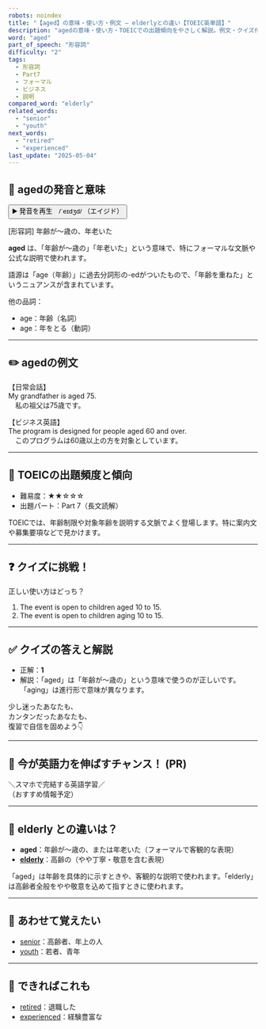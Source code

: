```yaml
---
robots: noindex
title: "【aged】の意味・使い方・例文 ― elderlyとの違い【TOEIC英単語】"
description: "agedの意味・使い方・TOEICでの出題傾向をやさしく解説。例文・クイズ付きでelderlyとの違いもわかりやすく学べます。"
word: "aged"
part_of_speech: "形容詞"
difficulty: "2"
tags:
  - 形容詞
  - Part7
  - フォーマル
  - ビジネス
  - 説明
compared_word: "elderly"
related_words:
  - "senior"
  - "youth"
next_words:
  - "retired"
  - "experienced"
last_update: "2025-05-04"
---
```


## 🔰 agedの発音と意味

<button class="play-audio" onclick="playTTS('aged')">
  <span class="play-audio-main">
    ▶️ 発音を再生　/ˈeɪdʒd/
  </span>
  <span class="play-audio-sub">
    （エイジド）
  </span>
</button>

[形容詞] 年齢が～歳の、年老いた

**aged** は、「年齢が～歳の」「年老いた」という意味で、特にフォーマルな文脈や公式な説明で使われます。

語源は「age（年齢）」に過去分詞形の-edがついたもので、「年齢を重ねた」というニュアンスが含まれています。

他の品詞：  
- age：年齢（名詞）
- age：年をとる（動詞）

---

## ✏️ agedの例文

【日常会話】  
My grandfather is aged 75.  
　私の祖父は75歳です。

【ビジネス英語】  
The program is designed for people aged 60 and over.  
　このプログラムは60歳以上の方を対象としています。

---

## 🎯 TOEICの出題頻度と傾向

- 難易度：★★☆☆☆
- 出題パート：Part 7（長文読解）

TOEICでは、年齢制限や対象年齢を説明する文脈でよく登場します。特に案内文や募集要項などで見かけます。

---

## ❓ クイズに挑戦！

正しい使い方はどっち？

1. The event is open to children aged 10 to 15.  
2. The event is open to children aging 10 to 15.

---

## ✅ クイズの答えと解説

- 正解：**1**
- 解説：「aged」は「年齢が～歳の」という意味で使うのが正しいです。「aging」は進行形で意味が異なります。

少し迷ったあなたも、  
カンタンだったあなたも、  
復習で自信を固めよう👇️

---

## 🚀 今が英語力を伸ばすチャンス！ (PR)

<div class="info-center">
＼スマホで完結する英語学習／<br>  
（おすすめ情報予定）
</div>

---

## 🤔  elderly との違いは？

- **aged**：年齢が～歳の、または年老いた（フォーマルで客観的な表現）
- **[elderly](/word/elderly/)**：高齢の（やや丁寧・敬意を含む表現）

「aged」は年齢を具体的に示すときや、客観的な説明で使われます。「elderly」は高齢者全般をやや敬意を込めて指すときに使われます。

---

## 🧩 あわせて覚えたい

- [senior](/word/senior/)：高齢者、年上の人
- [youth](/word/youth/)：若者、青年

---

## 📖 できればこれも

- [retired](/word/retired/)：退職した
- [experienced](/word/experienced/)：経験豊富な

<!-- cvid: aid11_bid47 -->
